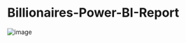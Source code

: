 # Billionaires-Power-BI-Report

![image](https://user-images.githubusercontent.com/97459174/232242237-5b978dc7-dae0-4a95-a382-1b8be909330c.png)
